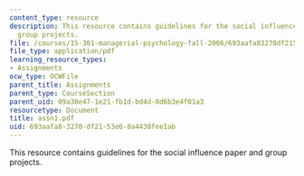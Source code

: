 ```yaml
---
content_type: resource
description: This resource contains guidelines for the social influence paper and
  group projects.
file: /courses/15-301-managerial-psychology-fall-2006/693aafa83270df2153e68a4438fee1ab_assn1.pdf
file_type: application/pdf
learning_resource_types:
- Assignments
ocw_type: OCWFile
parent_title: Assignments
parent_type: CourseSection
parent_uid: 09a30e47-1e21-fb1d-bd4d-0d6b3e4f01a3
resourcetype: Document
title: assn1.pdf
uid: 693aafa8-3270-df21-53e6-8a4438fee1ab
---
```

This resource contains guidelines for the social influence paper and group projects.

